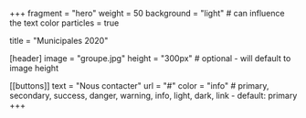 +++
fragment = "hero"
weight = 50
background = "light" # can influence the text color
particles = true

title = "Municipales 2020"

[header]
  image = "groupe.jpg"
  height = "300px" # optional - will default to image height

[[buttons]]
  text = "Nous contacter"
  url = "#"
  color = "info" # primary, secondary, success, danger, warning, info, light, dark, link - default: primary
+++
